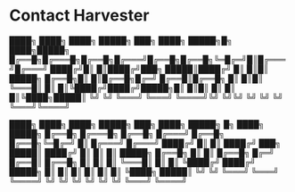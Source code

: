 # Contact Harvester


████╗  ████╗ ████╗ █████╗ ███╗ ████╗ █████╗█╗ ████╗█████╗
█╔══█╗█╔═══█╗█╔══█╗█╔═══╝█╔══█╗█╔══█╗╚═█╔═╝█║█╔═══╝█╔═══╝
████╔╝█║   █║████╔╝███╗  █████║████╔╝  █║  █║█║    █████╗
█╔══█╗█║   █║█╔══█╗█╔═╝  █╔══█║█╔══█╗  █║  █║█║    ╚═══█║
█║  █║╚████╔╝████╔╝█████╗█║  █║█║  █║  █║  █║╚████╗█████║
╚╝  ╚╝ ╚═══╝ ╚═══╝ ╚════╝╚╝  ╚╝╚╝  ╚╝  ╚╝  ╚╝ ╚═══╝╚════╝


████╗   ████╗  ████╗  █████╗  ███╗  ████╗ █████╗ █╗  ████╗ █████╗
█╔══█╗ █╔═══█╗ █╔══█╗ █╔═══╝ █╔══█╗ █╔══█╗╚═█╔═╝ █║ █╔═══╝ █╔═══╝
████╔╝ █║   █║ ████╔╝ ███╗   █████║ ████╔╝  █║   █║ █║     █████╗
█╔══█╗ █║   █║ █╔══█╗ █╔═╝   █╔══█║ █╔══█╗  █║   █║ █║     ╚═══█║
█║  █║ ╚████╔╝ ████╔╝ █████╗ █║  █║ █║  █║  █║   █║ ╚████╗ █████║
╚╝  ╚╝  ╚═══╝  ╚═══╝  ╚════╝ ╚╝  ╚╝ ╚╝  ╚╝  ╚╝   ╚╝  ╚═══╝ ╚════╝